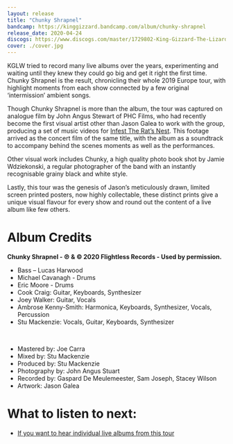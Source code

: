 ```yaml
---
layout: release
title: "Chunky Shrapnel"
bandcamp: https://kinggizzard.bandcamp.com/album/chunky-shrapnel
release_date: 2020-04-24 
discogs: https://www.discogs.com/master/1729802-King-Gizzard-The-Lizard-Wizard-Chunky-Shrapnel
cover: ./cover.jpg
---
```


KGLW tried to record many live albums over the years, experimenting and waiting until they knew they could go big and get it right the first time. Chunky Shrapnel is the result, chronicling their whole 2019 Europe tour, with highlight moments from each show connected by a few original ‘intermission’ ambient songs.

Though Chunky Shrapnel is more than the album, the tour was captured on analogue film by John Angus Stewart of PHC Films, who had recently become the first visual artist other than Jason Galea to work with the group, producing a set of music videos for [Infest The Rat’s Nest](../infest-the-rats-nest). This footage arrived as the concert film of the same title, with the album as a soundtrack to accompany behind the scenes moments as well as the performances.

Other visual work includes Chunky, a high quality photo book shot by Jamie Wdziekonski, a regular photographer of the band with an instantly recognisable grainy black and white style.

Lastly, this tour was the genesis of Jason’s meticulously drawn, limited screen printed posters, now highly collectable, these distinct prints give a unique visual flavour for every show and round out the content of a live album like few others.

# Album Credits
**Chunky Shrapnel - ℗ & © 2020 Flightless Records - Used by permission.**

* Bass – Lucas Harwood
* Michael Cavanagh - Drums
* Eric Moore - Drums
* Cook Craig: Guitar, Keyboards, Synthesizer
* Joey Walker: Guitar, Vocals
* Ambrose Kenny-Smith: Harmonica, Keyboards, Synthesizer, Vocals, Percussion
* Stu Mackenzie: Vocals, Guitar, Keyboards, Synthesizer
<br>

* Mastered by: Joe Carra
* Mixed by: Stu Mackenzie
* Produced by: Stu Mackenzie
* Photography by: John Angus Stuart
* Recorded by: Gaspard De Meulemeester, Sam Joseph, Stacey Wilson
* Artwork: Jason Galea

# What to listen to next:

*   [If you want to hear individual live albums from this tour](../live-in-paris-2019)
